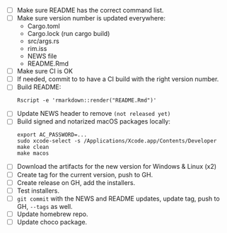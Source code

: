 
- [ ] Make sure README has the correct command list.
- [ ] Make sure version number is updated everywhere:
  - Cargo.toml
  - Cargo.lock (run cargo build)
  - src/args.rs
  - rim.iss
  - NEWS file
  - README.Rmd
- [ ] Make sure CI is OK
- [ ] If needed, commit to to have a CI build with the right version number.
- [ ] Build README:
  ```
  Rscript -e 'rmarkdown::render("README.Rmd")'
  ```
- [ ] Update NEWS header to remove `(not released yet)`
- [ ] Build signed and notarized macOS packages locally:
  ```
  export AC_PASSWORD=...
  sudo xcode-select -s /Applications/Xcode.app/Contents/Developer
  make clean
  make macos
  ```
- [ ] Download the artifacts for the new version for Windows & Linux (x2)
- [ ] Create tag for the current version, push to GH.
- [ ] Create release on GH, add the installers.
- [ ] Test installers.
- [ ] `git commit` with the NEWS and README updates, update tag, push to GH,
      `--tags` as well.
- [ ] Update homebrew repo.
- [ ] Update choco package.
